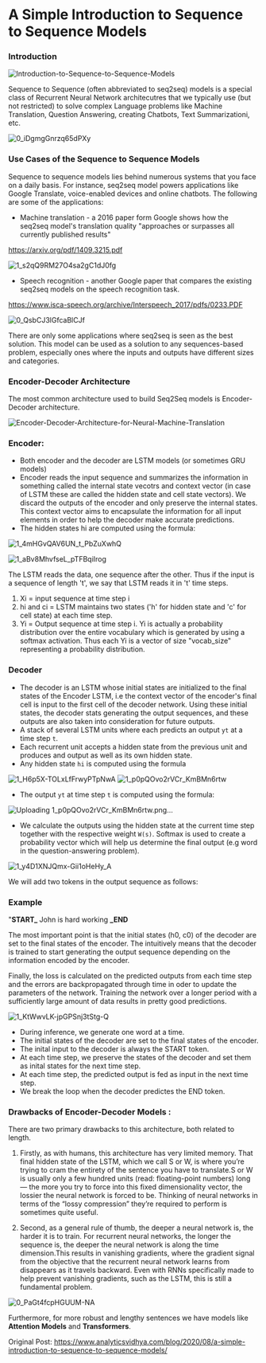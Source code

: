 # A Simple Introduction to Sequence to Sequence Models


### Introduction

![Introduction-to-Sequence-to-Sequence-Models](https://user-images.githubusercontent.com/23405520/116772670-4a9f2400-aa6e-11eb-9afc-7dc33f71aa33.jpg)

Sequence to Sequence (often abbreviated to seq2seq) models is a special class of Recurrent Neural Network architecutres that we typically use (but not restricted) to solve complex Language problems like Machine Translation, Question Answering, creating Chatbots, Text Summarizationi, etc.

![0_iDgmgGnrzq65dPXy](https://user-images.githubusercontent.com/23405520/116772753-96ea6400-aa6e-11eb-8c88-234976435d3c.jpg)


### Use Cases of the Sequence to Sequence Models

Sequence to sequence models lies behind numerous systems that you face on a daily basis. For instance, seq2seq model powers applications like Google Translate, voice-enabled devices and online chatbots. The following are some of the applications:

- Machine translation - a 2016 paper form Google shows how the seq2seq model's translation quality "approaches or surpasses all currently published results"

https://arxiv.org/pdf/1409.3215.pdf

![1_s2qQ9RM27O4sa2gC1dJ0fg](https://user-images.githubusercontent.com/23405520/116772796-e92b8500-aa6e-11eb-9f9c-d31f0ce28ddb.png)

- Speech recognition - another Google paper that compares the existing seq2seq models on the speech recognition task.

https://www.isca-speech.org/archive/Interspeech_2017/pdfs/0233.PDF

![0_QsbCJ3lGfcaBlCJf](https://user-images.githubusercontent.com/23405520/116772811-03fdf980-aa6f-11eb-88c4-a37bef7fdddb.jpg)

There are only some applications where seq2seq is seen as the best solution. This model can be used as a solution to any sequences-based problem, especially ones where the inputs and outputs have different sizes and categories.

### Encoder-Decoder Architecture

The most common architecture used to build Seq2Seq models is Encoder-Decoder architecture.

![Encoder-Decoder-Architecture-for-Neural-Machine-Translation](https://user-images.githubusercontent.com/23405520/116772848-4f180c80-aa6f-11eb-99d8-a5565cc10b1c.png)



### Encoder:

- Both encoder and the decoder are LSTM models (or sometimes GRU models)
- Encoder reads the input sequence and summarizes the information in something called the internal state vecotrs and context vector (in case of LSTM these are called the hidden state and cell state vectors). We discard the outputs of the encoder and only preserve the internal states. This context vector aims to encapsulate the information for all input elements in order to help the decoder make accurate predictions.
- The hidden states hi are computed using the formula:

![1_4mHGvQAV6UN_t_PbZuXwhQ](https://user-images.githubusercontent.com/23405520/116772907-aa49ff00-aa6f-11eb-93fc-143e6a4cfc30.png)

![1_aBv8MhvfseL_pTFBqiIrog](https://user-images.githubusercontent.com/23405520/116772909-af0eb300-aa6f-11eb-8480-18f84913e6ba.png)

The LSTM reads the data, one sequence after the other. Thus if the input is a sequence of length 't', we say that LSTM reads it in 't' time steps.

1. Xi  = input sequence at time step i
2. hi and ci = LSTM maintains two states ('h' for hidden state and 'c' for cell state) at each time step.
3. Yi = Output sequence at time step i. Yi is actually a probability distribution over the entire vocabulary which is generated by using a softmax activation. Thus each Yi is a vector of size "vocab_size" representing a probability distribution.

### Decoder

- The decoder is an LSTM whose initial states are initialized to the final states of the Encoder LSTM, i.e the context vector of the encoder's final cell is input to the first cell of the decoder network. Using these initial states, the decoder stats generating the output sequences, and these outputs are also taken into consideration for future outputs.
- A stack of several LSTM units where each predicts an output `yt` at a time step `t`.
- Each recurrent unit accepts a hidden state from the previous unit and produces and output as well as its own hidden state.
- Any hidden state `hi` is computed using the formula

![1_H6p5X-TOLxLfFrwyPTpNwA](https://user-images.githubusercontent.com/23405520/116773057-bc786d00-aa70-11eb-9199-19a39add44b5.png)
![1_p0pQOvo2rVCr_KmBMn6rtw](https://user-images.githubusercontent.com/23405520/116773065-c39f7b00-aa70-11eb-9bd8-1a5550eb6b00.png)


- The output `yt` at time step `t` is computed using the formula:


![Uploading 1_p0pQOvo2rVCr_KmBMn6rtw.png…]()


- We calculate the outputs using the hidden state at the current time step together with the respective weight `W(s)`. Softmax is used to create a probability vector which will help us determine the final output (e.g word in the question-answering problem).

![1_y4D1XNJQmx-Gii1oHeHy_A](https://user-images.githubusercontent.com/23405520/116773069-ca2df280-aa70-11eb-8d70-f7ec82671ee3.png)

We will add two tokens  in the output sequence as follows:

### Example

"**START_** John is hard working **_END**

The most important point is that the initial states (h0, c0) of the decoder are set to the final states of the encoder. The intuitively means that the decoder is trained to start generating the output sequence depending on the information encoded by the encoder.

Finally, the loss is calculated on the predicted outputs from each time step and the errors are backpropagated through time in oder to update the parameters of the network. Training the network over a longer period with a sufficiently large amount of data results in pretty good predictions.

![1_KtWwvLK-jpGPSnj3tStg-Q](https://user-images.githubusercontent.com/23405520/116773437-06625280-aa73-11eb-9744-a6697179de60.png)

- During inference, we generate one word at a time.
- The initial states of the decoder are set to the final states of the encoder.
- The inital input to the decoder is always the START token.
- At each time step, we preserve the states of the decoder and set them as inital states for the next time step.
- At each time step, the predicted output is fed as input in the next time step.
- We break the loop when the decoder predictes the END token.

### Drawbacks of Encoder-Decoder Models :

There are two primary drawbacks to this architecture, both related to length.

1. Firstly, as with humans, this architecture has very limited memory. That final hidden state of the LSTM, which we call S or W, is where you’re trying to cram the entirety of the sentence you have to translate.S or W is usually only a few hundred units (read: floating-point numbers) long — the more you try to force into this fixed dimensionality vector, the lossier the neural network is forced to be. Thinking of neural networks in terms of the “lossy compression” they’re required to perform is sometimes quite useful.


2. Second, as a general rule of thumb, the deeper a neural network is, the harder it is to train. For recurrent neural networks, the longer the sequence is, the deeper the neural network is along the time dimension.This results in vanishing gradients, where the gradient signal from the objective that the recurrent neural network learns from disappears as it travels backward. Even with RNNs specifically made to help prevent vanishing gradients, such as the LSTM, this is still a fundamental problem.

![0_PaGt4fcpHGUUM-NA](https://user-images.githubusercontent.com/23405520/116773564-8ee0f300-aa73-11eb-8580-f160447a9a9b.png)

Furthermore, for more robust and lengthy sentences we have models like **Attention Models** and **Transformers**.



Original Post:
https://www.analyticsvidhya.com/blog/2020/08/a-simple-introduction-to-sequence-to-sequence-models/
